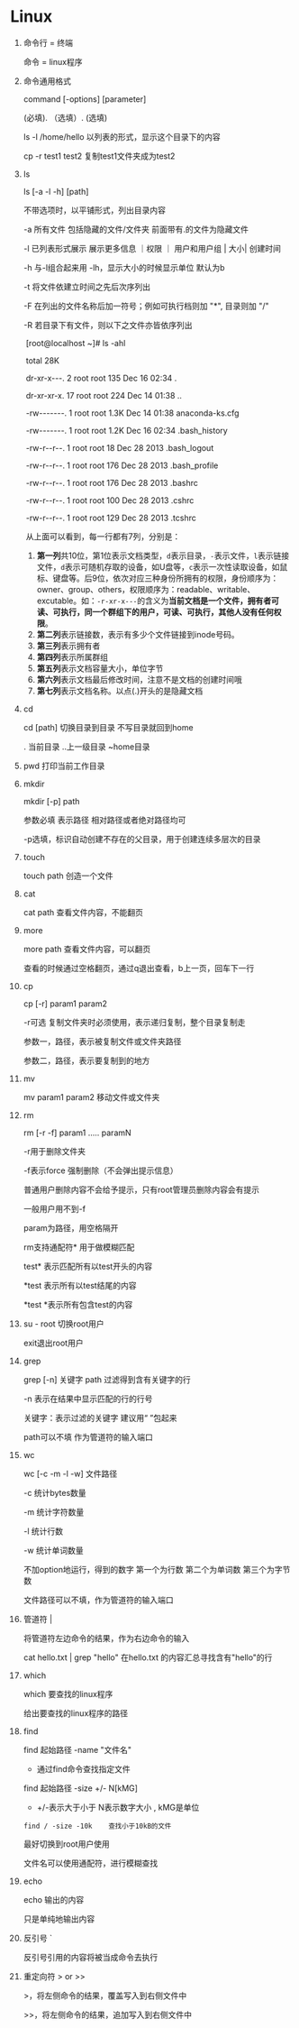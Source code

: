 # Linux

1. 命令行 = 终端 

   命令 = linux程序

2. 命令通用格式

   command [-options] [parameter]

   (必填).         （选填）.    (选填)

   ls -l /home/hello 以列表的形式，显示这个目录下的内容

   cp -r test1 test2 复制test1文件夹成为test2

3. ls

   ls [-a -l -h] [path]

   不带选项时，以平铺形式，列出目录内容

   -a 所有文件 包括隐藏的文件/文件夹 前面带有.的文件为隐藏文件

   -l 已列表形式展示 展示更多信息  ｜权限 ｜ 用户和用户组 |  大小| 创建时间

   -h 与-l组合起来用 -lh，显示大小的时候显示单位 默认为b 

   -t 将文件依建立时间之先后次序列出

   -F 在列出的文件名称后加一符号；例如可执行档则加 "*", 目录则加 "/"

   -R 若目录下有文件，则以下之文件亦皆依序列出

   ​	[root@localhost ~]# ls -ahl

   ​	total 28K

   ​	dr-xr-x---. 2 root root 135 Dec 16 02:34 .

   ​	dr-xr-xr-x. 17 root root 224 Dec 14 01:38 ..

   ​	-rw-------. 1 root root 1.3K Dec 14 01:38 anaconda-ks.cfg

   ​	-rw-------. 1 root root 1.2K Dec 16 02:34 .bash_history

   ​	-rw-r--r--. 1 root root  18 Dec 28 2013 .bash_logout

   ​	-rw-r--r--. 1 root root 176 Dec 28 2013 .bash_profile

   ​	-rw-r--r--. 1 root root 176 Dec 28 2013 .bashrc

   ​	-rw-r--r--. 1 root root 100 Dec 28 2013 .cshrc

   ​	-rw-r--r--. 1 root root 129 Dec 28 2013 .tcshrc

   ​	从上面可以看到，每一行都有7列，分别是：

   1. **第一列**共10位，第1位表示文档类型，`d`表示目录，`-`表示文件，`l`表示链接文件，`d`表示可随机存取的设备，如U盘等，`c`表示一次性读取设备，如鼠标、键盘等。后9位，依次对应三种身份所拥有的权限，身份顺序为：owner、group、others，权限顺序为：readable、writable、excutable。如：`-r-xr-x---`的含义为**当前文档是一个文件，拥有者可读、可执行，同一个群组下的用户，可读、可执行，其他人没有任何权限**。
   2. **第二列**表示链接数，表示有多少个文件链接到inode号码。
   3. **第三列**表示拥有者
   4. **第四列**表示所属群组
   5. **第五列**表示文档容量大小，单位字节
   6. **第六列**表示文档最后修改时间，注意不是文档的创建时间哦
   7. **第七列**表示文档名称。以点(.)开头的是隐藏文档

4. cd

   cd [path] 切换目录到目录 不写目录就回到home 

   . 当前目录 ..上一级目录 ~home目录

5. pwd 打印当前工作目录

6. mkdir

   mkdir [-p] path

   参数必填 表示路径 相对路径或者绝对路径均可

   -p选填，标识自动创建不存在的父目录，用于创建连续多层次的目录

7. touch

   touch path 创造一个文件

8. cat

   cat path 查看文件内容，不能翻页

9. more

   more path 查看文件内容，可以翻页

   查看的时候通过空格翻页，通过q退出查看，b上一页，回车下一行

10. cp

    cp [-r] param1 param2

    -r可选 复制文件夹时必须使用，表示递归复制，整个目录复制走

    参数一，路径，表示被复制文件或文件夹路径

    参数二，路径，表示要复制到的地方

11. mv

    mv param1 param2 移动文件或文件夹

12. rm

    rm [-r -f] param1 ..... paramN

    -r用于删除文件夹

    -f表示force 强制删除（不会弹出提示信息）

    普通用户删除内容不会给予提示，只有root管理员删除内容会有提示

    一般用户用不到-f

    param为路径，用空格隔开

    rm支持通配符* 用于做模糊匹配

    test* 表示匹配所有以test开头的内容

    *test 表示所有以test结尾的内容

    *test *表示所有包含test的内容

13. su - root 切换root用户

    exit退出root用户

14. grep

    grep [-n] 关键字 path    过滤得到含有关键字的行

    -n 表示在结果中显示匹配的行的行号

    关键字：表示过滤的关键字 建议用“ ”包起来

    path可以不填 作为管道符的输入端口

15. wc

    wc [-c -m -l -w] 文件路径

    -c  统计bytes数量

    -m 统计字符数量

    -l 统计行数

    -w 统计单词数量

    不加option地运行，得到的数字 第一个为行数 第二个为单词数 第三个为字节数

    文件路径可以不填，作为管道符的输入端口

16. 管道符 |

    将管道符左边命令的结果，作为右边命令的输入

    cat hello.txt | grep "hello"   在hello.txt 的内容汇总寻找含有"hello"的行

17. which

    which 要查找的linux程序

    给出要查找的linux程序的路径

18. find

    find 起始路径 -name "文件名"

    - 通过find命令查找指定文件

    find 起始路径 -size +/- N[kMG]

    - +/-表示大于小于 N表示数字大小 , kMG是单位 

    ```linux
    find / -size -10k    查找小于10kB的文件
    ```

    最好切换到root用户使用

    文件名可以使用通配符，进行模糊查找

19. echo

    echo 输出的内容

    只是单纯地输出内容

20. 反引号 `

    反引号引用的内容将被当成命令去执行

21. 重定向符 > or >>

    &gt;，将左侧命令的结果，覆盖写入到右侧文件中

    &gt;&gt;，将左侧命令的结果，追加写入到右侧文件中

    